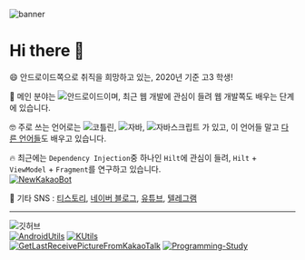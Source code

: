 ![banner](https://img1.daumcdn.net/thumb/R1280x0/?scode=mtistory2&fname=https%3A%2F%2Fk.kakaocdn.net%2Fdn%2FcMOZw7%2FbtqEOZ8KasS%2FJ5bWvGnkiwF2IxDK3A3YE0%2Fimg.png)

# Hi there 👋

😄 안드로이드쪽으로 취직을 희망하고 있는, 2020년 기준 고3 학생!

🥰 메인 분야는 ![안드로이드](https://img.shields.io/badge/-Android-42ff6b?style=for-the-badge&logo=android&logoColor=fff)이며, 최근 웹 개발에 관심이 들려 웹 개발쪽도 배우는 단계에 있습니다.

🤓 주로 쓰는 언어로는 ![코틀린](https://img.shields.io/badge/-Kotlin-0095d5?style=for-the-badge&logo=kotlin&logoColor=fff), ![자바](https://img.shields.io/badge/-Java-fc7b03?style=for-the-badge&logo=java&logoColor=fff), ![자바스크립트](https://img.shields.io/badge/-Javacript-e3e300?style=for-the-badge&logo=javascript&logoColor=fff) 가 있고, 이 언어들 말고 [다른 언어들](https://github.com/sungbin5304/Programming-Study#languages)도 배우고 있습니다. 

🔥 최근에는 `Dependency Injection`중 하나인 `Hilt`에 관심이 들려, `Hilt` + `ViewModel` + `Fragment`를 연구하고 있습니다.<br />
[![NewKakaoBot](https://github-readme-stats.vercel.app/api/pin/?username=sungbin5304&repo=NewKakaoBot)](https://github.com/sungbin5304/NewKakaoBot)


🔗 기타 SNS : [티스토리](https://sungbin.me/), [네이버 블로그](https://blog.naver.com/sungbin_dev), [유튜브](https://www.youtube.com/channel/UCSvfSbfnidDPN6_Pm3wFAzQ?view_as=subscriber), [텔레그램](https://t.me/sungbin_dev)

-----

![깃허브](https://github-readme-stats.vercel.app/api?username=sungbin5304&show_icons=true)<br /> 
[![AndroidUtils](https://github-readme-stats.vercel.app/api/pin/?username=sungbin5304&repo=AndroidUtils)](https://github.com/sungbin5304/AndroidUtils)
[![KUtils](https://github-readme-stats.vercel.app/api/pin/?username=sungbin5304&repo=KUtils)](https://github.com/sungbin5304/KUtils)<br />
[![GetLastReceivePictureFromKakaoTalk](https://github-readme-stats.vercel.app/api/pin/?username=sungbin5304&repo=GetLastReceivePictureFromKakaoTalk)](https://github.com/sungbin5304/GetLastReceivePictureFromKakaoTalk) 
[![Programming-Study](https://github-readme-stats.vercel.app/api/pin/?username=sungbin5304&repo=Programming-Study)](https://github.com/sungbin5304/Programming-Study)
